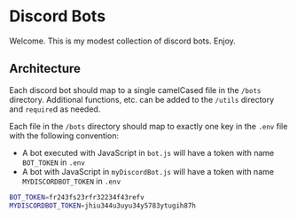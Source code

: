 # Discord Bots

Welcome. This is my modest collection of discord bots. Enjoy.

## Architecture

Each discord bot should map to a single camelCased file in the `/bots` directory. Additional functions, etc. can be added to the `/utils` directory and `require`d as needed.

Each file in the `/bots` directory should map to exactly one key in the `.env` file with the following convention:

* A bot executed with JavaScript in `bot.js` will have a token with name `BOT_TOKEN` in `.env`
* A bot with JavaScript in `myDiscordBot.js` will have a token with name `MYDISCORDBOT_TOKEN` in `.env`

```bash
BOT_TOKEN=fr243fs23rfr32234f43refv
MYDISCORDBOT_TOKEN=jhiu344u3uyu34y5783ytugih87h
```

